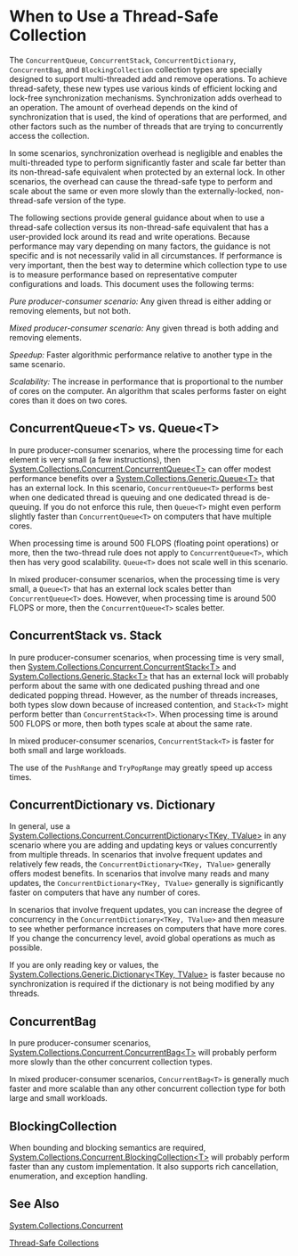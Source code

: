 # When to Use a Thread-Safe Collection

The `ConcurrentQueue`, `ConcurrentStack`, `ConcurrentDictionary`, `ConcurrentBag`, and `BlockingCollection` collection types are specially designed to support multi-threaded add and remove operations. To achieve thread-safety, these new types use various kinds of efficient locking and lock-free synchronization mechanisms. Synchronization adds overhead to an operation. The amount of overhead depends on the kind of synchronization that is used, the kind of operations that are performed, and other factors such as the number of threads that are trying to concurrently access the collection.

In some scenarios, synchronization overhead is negligible and enables the multi-threaded type to perform significantly faster and scale far better than its non-thread-safe equivalent when protected by an external lock. In other scenarios, the overhead can cause the thread-safe type to perform and scale about the same or even more slowly than the externally-locked, non-thread-safe version of the type.

The following sections provide general guidance about when to use a thread-safe collection versus its non-thread-safe equivalent that has a user-provided lock around its read and write operations. Because performance may vary depending on many factors, the guidance is not specific and is not necessarily valid in all circumstances. If performance is very important, then the best way to determine which collection type to use is to measure performance based on representative computer configurations and loads. This document uses the following terms:

*Pure producer-consumer scenario:* Any given thread is either adding or removing elements, but not both.

*Mixed producer-consumer scenario:* Any given thread is both adding and removing elements.

*Speedup:* Faster algorithmic performance relative to another type in the same scenario.

*Scalability:* The increase in performance that is proportional to the number of cores on the computer. An algorithm that scales performs faster on eight cores than it does on two cores.

## ConcurrentQueue&lt;T&gt; vs. Queue&lt;T&gt;

In pure producer-consumer scenarios, where the processing time for each element is very small (a few instructions), then [System.Collections.Concurrent.ConcurrentQueue&lt;T&gt;](http://dotnet.github.io/api/System.Collections.Concurrent.ConcurrentQueue%601.html) can offer modest performance benefits over a [System.Collections.Generic.Queue&lt;T&gt;](http://dotnet.github.io/api/System.Collections.Generic.Queue%601.html) that has an external lock. In this scenario, `ConcurrentQueue<T>` performs best when one dedicated thread is queuing and one dedicated thread is de-queuing. If you do not enforce this rule, then `Queue<T>` might even perform slightly faster than `ConcurrentQueue<T>` on computers that have multiple cores. 

When processing time is around 500 FLOPS (floating point operations) or more, then the two-thread rule does not apply to `ConcurrentQueue<T>`, which then has very good scalability. `Queue<T>` does not scale well in this scenario.

In mixed producer-consumer scenarios, when the processing time is very small, a `Queue<T>` that has an external lock scales better than `ConcurrentQueue<T>` does. However, when processing time is around 500 FLOPS or more, then the `ConcurrentQueue<T>` scales better.

## ConcurrentStack vs. Stack

In pure producer-consumer scenarios, when processing time is very small, then [System.Collections.Concurrent.ConcurrentStack&lt;T&gt;](http://dotnet.github.io/api/System.Collections.Concurrent.ConcurrentStack%601.html) and [System.Collections.Generic.Stack&lt;T&gt;](http://dotnet.github.io/api/System.Collections.Generic.Stack%601.html) that has an external lock will probably perform about the same with one dedicated pushing thread and one dedicated popping thread. However, as the number of threads increases, both types slow down because of increased contention, and `Stack<T>` might perform better than `ConcurrentStack<T>`. When processing time is around 500 FLOPS or more, then both types scale at about the same rate. 

In mixed producer-consumer scenarios, `ConcurrentStack<T>` is faster for both small and large workloads.

The use of the `PushRange` and `TryPopRange` may greatly speed up access times.

## ConcurrentDictionary vs. Dictionary

In general, use a [System.Collections.Concurrent.ConcurrentDictionary&lt;TKey, TValue&gt;](http://dotnet.github.io/api/System.Collections.Concurrent.ConcurrentDictionary%602.html) in any scenario where you are adding and updating keys or values concurrently from multiple threads. In scenarios that involve frequent updates and relatively few reads, the `ConcurrentDictionary<TKey, TValue>` generally offers modest benefits. In scenarios that involve many reads and many updates, the `ConcurrentDictionary<TKey, TValue>` generally is significantly faster on computers that have any number of cores.

In scenarios that involve frequent updates, you can increase the degree of concurrency in the `ConcurrentDictionary<TKey, TValue>` and then measure to see whether performance increases on computers that have more cores. If you change the concurrency level, avoid global operations as much as possible.

If you are only reading key or values, the [System.Collections.Generic.Dictionary&lt;TKey, TValue&gt;](http://dotnet.github.io/api/System.Collections.Generic.Dictionary%602.html) is faster because no synchronization is required if the dictionary is not being modified by any threads.

## ConcurrentBag

In pure producer-consumer scenarios, [System.Collections.Concurrent.ConcurrentBag&lt;T&gt;](http://dotnet.github.io/api/System.Collections.Concurrent.ConcurrentBag%601.html) will probably perform more slowly than the other concurrent collection types.

In mixed producer-consumer scenarios, `ConcurrentBag<T>` is generally much faster and more scalable than any other concurrent collection type for both large and small workloads.

## BlockingCollection

When bounding and blocking semantics are required, [System.Collections.Concurrent.BlockingCollection&lt;T&gt;](http://dotnet.github.io/api/System.Collections.Concurrent.BlockingCollection%601.html) will probably perform faster than any custom implementation. It also supports rich cancellation, enumeration, and exception handling.

## See Also

[System.Collections.Concurrent](http://dotnet.github.io/api/System.Collections.Concurrent.html)

[Thread-Safe Collections](../thread-safe-collections.md)
